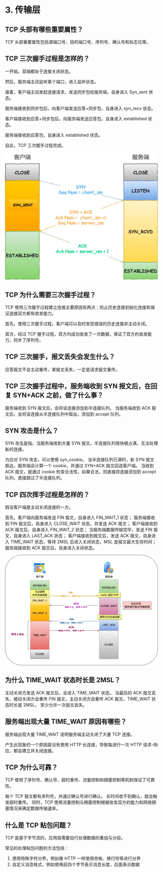 # 3. 传输层
## TCP 头部有哪些重要属性？
TCP 头部重要属性包括源端口号、目的端口号、序列号、确认号和标志位等。

## TCP 三次握手过程是怎样的？
一开始，双端都处于连接关闭状态。

然后，服务端主动监听某个端口，进入监听状态。

接着，客户端主动发起连接请求，发送同步包给服务端，自身进入 Syn_sent 状态。

服务端接收到同步包后，向客户端发送应答+同步包，自身进入 syn_recv 状态。

客户端接收到应答+同步包后，向服务端发送应答包，自身进入 established 状态。

服务端接收到应答包，自身进入 established 状态。

自此，TCP 三次握手过程完成。

![img.png](img.png)

## TCP 为什么需要三次握手过程？
TCP 使用三次握手过程建立连接主要原因有两点：防止历史连接初始化连接和保证连接双方都有收发能力。

首先，使用三次握手过程，客户端可以及时发现错误的历史连接并主动关闭。

其次，经过 TCP 握手过程，双方均成功收发了一次数据，保证了双方的收发能力，同步了序列号。

## TCP 三次握手，报文丢失会发生什么？
应答报文不会主动重传，某报文丢失，一定是请求报文重传。

## TCP 三次握手过程中，服务端收到 SYN 报文后，在回复 SYN+ACK 之前，做了什么事？
服务端收到 SYN 报文后，会将该连接添加到半连接队列。
当服务端收到 ACK 报文后，会将该连接从半连接队列中取出，添加到 accept 队列。

## SYN 攻击是什么？
SYN 攻击是指，当服务端收到大量 SYN 报文，半连接队列很快被占满，无法处理新的连接。

为应对 SYN 攻击，可以使用 syn_cookie。
当半连接队列已满时，新 SYN 报文抵达，服务端会计算一个 cookie，并通过 SYN+ACK 报文回送客户端。
当收到 ACK 报文，就通过 cookie 检查合法性，如果合法，则直接将连接添加到 accept 队列，直接跳过了半连接队列。

## TCP 四次挥手过程是怎样的？
假设客户端是主动关闭连接的一方。

首先，客户端向服务端发送 FIN 报文，自身进入 FIN_WAIT_1 状态；
服务端接收到 FIN 报文后，自身进入 CLOSE_WAIT 状态，并发送 ACK 报文；
客户端接收到 ACK 报文后，自身进入 FIN_WAIT_2 状态；
当服务端数据传输完毕，发送 FIN 报文，自身进入 LAST_ACK 状态；
客户端接收到报文后，发送 ACK 报文，自身进入 TIME_WAIT 状态，等待 2MSL 后进入关闭状态，MSL 是报文最大生存时间；
服务端接收到 ACK 报文后，自身进入关闭状态。

![img_1.png](img_1.png)

## 为什么 TIME_WAIT 状态时长是 2MSL？
主动关闭方发送 ACK 报文后，会进入 TIME_WAIT 状态。
当最后的 ACK 报文丢失，被动关闭方会重传 FIN 报文，主动关闭方会重传 ACK 报文，TIME_WAIT 状态时长是 2MSL，
至少允许一次报文丢失。

## 服务端出现大量 TIME_WAIT 原因有哪些？
服务端出现大量 TIME_WAIT 说明服务端主动关闭了大量 TCP 连接。

产生此现象的一个原因是没有使用 HTTP 长连接，导致每进行一次 HTTP 请求-响应，都会建立并关闭连接。

## TCP 为什么可靠？
TCP 使用了序列号、确认号、超时重传、流量控制和拥塞控制等机制保证了可靠性。

每个 TCP 报文都有序列号，并通过确认号进行确认。
长时间收不到确认，就会触发超时重传。
同时，TCP 使用流量控制与拥塞控制根据收发双方的能力和网络拥塞情况来确定数据传输速率。

## 什么是 TCP 粘包问题？
TCP 是基于字节流的，应用层需要自行处理数据的重组与分段。

常见的处理粘包问题的方法包括：
1. 使用特殊字符分界，例如像 HTTP 一样使用空格、换行符等进行分界
2. 自定义消息格式，例如使用前四个字节表示消息长度，后面表示数据
